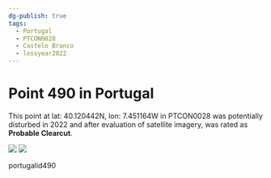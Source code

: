 ```yaml
---
dg-publish: true
tags:
  - Portugal
  - PTCON0028
  - Castelo Branco
  - lossyear2022
---
```


# Point 490 in Portugal

This point at lat: 40.120442N, lon: 7.451164W in PTCON0028 was potentially disturbed in 2022 and after evaluation of satellite imagery, was rated as **Probable Clearcut**.

<div class='juxtapose' data-showcredits='false'>
<img src='https://baserow-backend-production20240528124524339000000001.s3.amazonaws.com/user_files/Cy1Nqh3xcqrWh5t6EAGBcko240KbXb9M_89f47a41745acd00fcbb89ebc46a3ab977f7d0e5fb20a59858b6cb3302f03436.png' data-label='May 2022' />
<img src='Lb2Uln7ozv3SKID7uAXWmYW6KEqb0Be...d942588985bc60accd3e227aad.png https://baserow-backend-production20240528124524339000000001.s3.amazonaws.com/user_files/blsr5NygNGuTLkM10vnSG4uAqEJZ3Ytf_2ff6cb2c08c314fea60bb2065a894735479368b1b339d022d72f2e9e7df45a45.png' data-label='May 2023' />
</div>

portugalid490